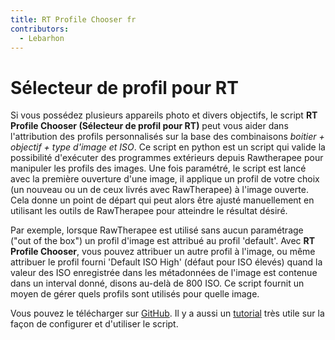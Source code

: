 ```yaml
---
title: RT Profile Chooser fr
contributors:
  - Lebarhon
---
```


# Sélecteur de profil pour RT

Si vous possédez plusieurs appareils photo et divers objectifs, le
script **RT Profile Chooser (Sélecteur de profil pour RT)** peut vous
aider dans l'attribution des profils personnalisés sur la base des
combinaisons *boitier + objectif + type d'image et ISO*. Ce script en
python est un script qui valide la possibilité d'exécuter des programmes
extérieurs depuis Rawtherapee pour manipuler les profils des images. Une
fois paramétré, le script est lancé avec la première ouverture d'une
image, il applique un profil de votre choix (un nouveau ou un de ceux
livrés avec RawTherapee) à l'image ouverte. Cela donne un point de
départ qui peut alors être ajusté manuellement en utilisant les outils
de RawTherapee pour atteindre le résultat désiré.

Par exemple, lorsque RawTherapee est utilisé sans aucun paramétrage
("out of the box") un profil d'image est attribué au profil 'default'.
Avec **RT Profile Chooser**, vous pouvez attribuer un autre profil à
l'image, ou même attribuer le profil fourni 'Default ISO High' (défaut
pour ISO élevés) quand la valeur des ISO enregistrée dans les
métadonnées de l'image est contenue dans un interval donné, disons
au-delà de 800 ISO. Ce script fournit un moyen de gérer quels profils
sont utilisés pour quelle image.

Vous pouvez le télécharger sur
[GitHub](https://github.com/SimonChristopherCropper/RT_ChooseProfile.git).
Il y a aussi un
[tutorial](http://www.fossworkflowguides.com/scripting/tutorials/00017/pdf/00017.pdf)
très utile sur la façon de configurer et d'utiliser le script.
